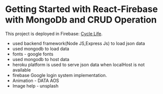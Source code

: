 # Getting Started with React-Firebase with MongoDb and CRUD Operation 

This project is deployed in Firebase: [Cycle Life](https://cycle-life-52317.web.app).

* used backend framework(Node JS,Express Js) to load json data
* used mongodb to load data
* fonts - google fonts
* used mongodb to host data
* heroku platform is used to serve json data when localHost is not available
* firebase Google login system implementation. 
* Animation - DATA AOS
* Image help - unsplash